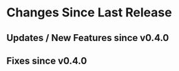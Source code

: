 Changes Since Last Release
==========================


Updates / New Features since v0.4.0
-----------------------------------


Fixes since v0.4.0
------------------

